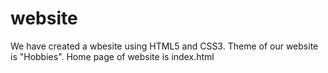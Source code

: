 # website
We have created a wbesite using HTML5 and CSS3.
Theme of our website is "Hobbies".
Home page of website is index.html
